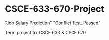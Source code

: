 CSCE-633-670-Project
====================

"Job Salary Prediction"
"Conflict Test..Passed"

Term project for CSCE 633 &amp; CSCE 670
